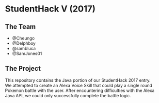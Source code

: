# StudentHack V (2017)

## The Team
 - @Cheungo
 - @Delphboy
 - @sambluca
 - @SamJones01

## The Project
This repository contains the Java portion of our StudentHack 2017 entry. We attempted to create an Alexa Voice Skill that could play a single round Pokemon battle with the user. After encountering difficulties with the Alexa Java API, we could only successfully complete the battle logic. 
